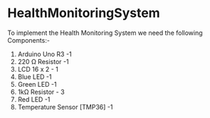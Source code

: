 # HealthMonitoringSystem

To implement the Health Monitoring System we need the following Components:-
1. Arduino Uno R3 -1 
2. 220 Ω Resistor  -1 
3. LCD 16 x 2 - 1
4. Blue LED -1
5. Green LED -1
6. 1kΩ Resistor - 3
7. Red LED -1
8. Temperature Sensor [TMP36] -1
